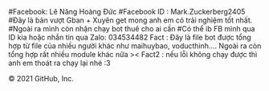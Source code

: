 #Facebook: Lê Năng Hoàng Đức 
#Facebook ID : Mark.Zuckerberg2405 #Đây là bản vượt Gban + Xuyên get mong anh em có trải nghiệm tốt nhất. 
#Ngoài ra mình còn nhận chạy bot thuê cho ai cần #Có thể ib FB mình qua ID kia hoặc nhắn tin qua Zalo: 034534482 
Fact : Đây là file bot được tổng hợp từ file của nhiều người khác như maihuybao, voducthinh.... Ngoài ra còn tổng hợp rất nhiều module khác nữa >< 
Fact2 : nếu lỗi không chạy được thì anh em thoát ra chạy lại nhé :3

© 2021 GitHub, Inc.
